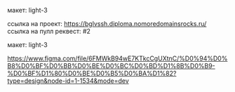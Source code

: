макет: light-3

ссылка на проект: https://bglvssh.diploma.nomoredomainsrocks.ru/ ссылка на пулл реквест: #2

макет: light-3

https://www.figma.com/file/6FMWkB94wE7KTkcCgUXtnC/%D0%94%D0%B8%D0%BF%D0%BB%D0%BE%D0%BC%D0%BD%D1%8B%D0%B9-%D0%BF%D1%80%D0%BE%D0%B5%D0%BA%D1%82?type=design&node-id=1-1534&mode=dev
